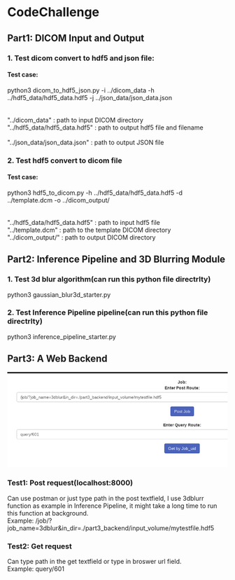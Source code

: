 # CodeChallenge	
## Part1: DICOM Input and Output<br>	
### 1. Test dicom convert to hdf5 and json file:<br>	
#### Test case:<br>	
python3 dicom_to_hdf5_json.py -i ../dicom_data -h ../hdf5_data/hdf5_data.hdf5 -j ../json_data/json_data.json<br><br>	
"../dicom_data" : path to input DICOM directory<br>	
"../hdf5_data/hdf5_data.hdf5" : path to output hdf5 file and filename<br>	
"../json_data/json_data.json" : path to output JSON file<br>	
### 2. Test hdf5 convert to dicom file<br>	
#### Test case:<br>	
python3 hdf5_to_dicom.py -h ../hdf5_data/hdf5_data.hdf5 -d ../template.dcm -o ../dicom_output/<br><br>	
"../hdf5_data/hdf5_data.hdf5" : path to input hdf5 file<br>	
"../template.dcm" : path to the template DICOM directory<br>
"../dicom_output/" : path to output DICOM directory<br>
## Part2: Inference Pipeline and 3D Blurring Module<br>	
### 1. Test 3d blur algorithm(can run this python file directrlty)<br>	
python3 gaussian_blur3d_starter.py<br>
### 2. Test Inference Pipeline pipeline(can run this python file directrlty)<br>
python3 inference_pipeline_starter.py<br>
## Part3: A Web Backend<br>
![WebPage](/webpage.png)
### Test1: Post request(localhost:8000)
Can use postman or just type path in the post textfield, I use 3dblurr function as example in Inference Pipeline, it might take a long time to run this function at background.<br>
Example: /job/?job_name=3dblur&in_dir=./part3_backend/input_volume/mytestfile.hdf5<br>
### Test2: Get request
Can type path in the get textfield or type in broswer url field.<br> 
Example: query/601<br>
